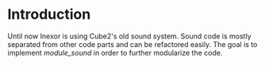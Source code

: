 # Introduction
Until now Inexor is using Cube2's old sound system. Sound code is mostly separated from other code parts and can be refactored easily. The goal is to implement *module_sound* in order to further modularize the code.